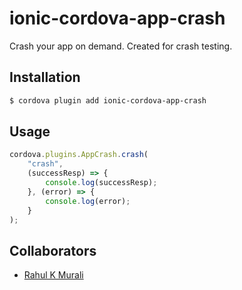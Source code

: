 # ionic-cordova-app-crash

Crash your app on demand. Created for crash testing.

## Installation

```bash
$ cordova plugin add ionic-cordova-app-crash
```

## Usage

```javascript
cordova.plugins.AppCrash.crash(
    "crash",
    (successResp) => {
        console.log(successResp);
    }, (error) => {
        console.log(error);
    }
);
```

## Collaborators
- [Rahul K Murali](https://github.com/rahulkmurali)

